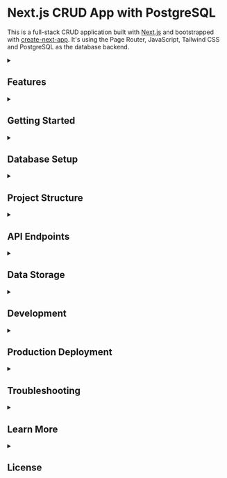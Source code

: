 # Next.js CRUD App with PostgreSQL
This is a full-stack CRUD application built with [Next.js](https://nextjs.org) and bootstrapped with [create-next-app](https://nextjs.org/docs/pages/api-reference/create-next-app). It's using the Page Router, JavaScript, Tailwind CSS and PostgreSQL as the database backend.

<details class="group transition-colors duration-300 group-open:border-l-4 group-open:border-blue-500">
  <summary class="cursor-pointer font-semibold text-lg">
    <h2>Features</h2>
  </summary>
  <ul>
    <li>✅ Create, Read, Update, Delete (CRUD) operations for users</li>
    <li>✅ Responsive design with Tailwind CSS</li>
    <li>✅ Form validation and error handling</li>
    <li>✅ PostgreSQL database with proper schema</li>
    <li>✅ API routes for backend functionality</li>
    <li>✅ Database connection pooling</li>
    <li>✅ Environment-based configuration</li>
  </ul>
</details>
<details class="group transition-colors duration-300 group-open:border-l-4 group-open:border-blue-500">
  <summary class="cursor-pointer font-semibold text-lg">
   <h2>Getting Started</h2>
  </summary>
  <details class="group transition-colors duration-300 group-open:border-l-4 group-open:border-blue-500">
    <summary class="cursor-pointer font-semibold text-lg">
      <h3>Prerequisites</h3>
    </summary>
    <ul>
      <li>Node.js (version 14 or higher)</li>
      <li>npm or yarn</li>
      <li>PostgreSQL (version 12 or higher)</li>
    </ul>
  </details>
  <details class="group transition-colors duration-300 group-open:border-l-4 group-open:border-blue-500">
    <summary class="cursor-pointer font-semibold text-lg">
      <h3>Installation</h3>
    </summary>
    <ol>
      <li>Clone or create the project directory</li>
      <li>Install dependencies:
        <pre><code>npm install</code></pre>
      </li>
      <li>Set up PostgreSQL database:
        <ul>
          <li>Create a new PostgreSQL database</li>
          <li>Run the seed script: <code>node scripts/seed.js</code></li>
        </ul>
      </li>
      <li>Configure environment variables:
        <pre><code># Database Configuration
PGHOST=localhost
PGUSER=user_in_pgadmin
PGPASSWORD=password_of_pgadmin
PGDATABASE=nextcrud
PGPORT=5432
NEXTAUTH_SECRET=your_secret_key
# Optional: Connection pool settings
DB_POOL_MIN=2
DB_POOL_MAX=10</code></pre>
      </li>
      <li>Run the development server:
        <pre><code>npm run dev</code></pre>
      </li>
      <li>
         Open <a href="http://localhost:3000">http://localhost:3000</a> in your browser
         You can start editing the page by modifying <code>pages/index.js</code>. The page auto-updates as you edit the file.
      </li>
    </ol>
  </details>
</details>
<details class="group transition-colors duration-300 group-open:border-l-4 group-open:border-blue-500">
  <summary class="cursor-pointer font-semibold text-lg">
   <h2>Database Setup</h2>
  </summary>
  <p>Tables are created and seeded using <code>scripts/seed.js</code>.</p>
  <pre><code>-- Optional: Create an index on email for better performance
CREATE INDEX idx_users_email ON users(email);
</code></pre>
</details>
<details class="group transition-colors duration-300 group-open:border-l-4 group-open:border-blue-500">
   <summary class="cursor-pointer font-semibold text-lg">
      <h2>Project Structure</h2>
   </summary>
   <details class="group transition-colors duration-300 group-open:border-l-4 group-open:border-blue-500">
      <summary><strong>📁 components/</strong></summary>
      <ul>
         <li>ConfirmModal.js – Reusable confirmation dialog</li>
         <li>icons.js – Centralized icon exports</li>
         <li>Layout.js – Main app layout with header/sidebar</li>
         <li>ProfileMenu.js – Dropdown menu for user profile</li>
         <li>Sidebar.js – Sidebar navigation component</li>
         <li>SignupForm.js – Signup form component</li>
         <li>TaskActionSelect.js – Dropdown for task actions</li>
         <li>TaskList.js – Task listing UI</li>
         <li>
            <details class="group transition-colors duration-300 group-open:border-l-4 group-open:border-blue-500">
               <summary><strong>📁 TasksForm/</strong></summary>
               <ul>
                  <li>CreateForm.js – Form for creating a new task</li>
                  <li>index.js – Exports task form components</li>
               </ul>
            </details>
         </li>
         <li>TasksLayout.js – Layout for task-related pages</li>
         <li>Toast.js – Notification/toast component</li>
         <li>UserActionSelect.js – Dropdown for user actions</li>
         <li>UserForm.js – Form for adding/editing users</li>
         <li>UserList.js – User listing UI</li>
         <li>UsersLayout.js – Layout for user-related pages</li>
      </ul>
   </details>
   <details class="group transition-colors duration-300 group-open:border-l-4 group-open:border-blue-500">
      <summary><strong>📁 contexts/</strong></summary>
      <ul>
         <li>TasksContext.js – Context provider for tasks state</li>
         <li>UsersContext.js – Context provider for users state</li>
      </ul>
   </details>
   <details class="group transition-colors duration-300 group-open:border-l-4 group-open:border-blue-500">
      <summary><strong>📁 hooks/</strong></summary>
      <ul>
         <li>useTasksForm.js – Custom hook for task form logic</li>
      </ul>
   </details>
   <details class="group transition-colors duration-300 group-open:border-l-4 group-open:border-blue-500">
      <summary><strong>📁 lib/</strong></summary>
      <ul>
         <li>authOptions.js – NextAuth configuration</li>
         <li>dataService.js – Data access layer with PostgreSQL</li>
         <li>db.js – Database connection setup</li>
         <li>utils.js – Utility/helper functions</li>
      </ul>
   </details>
   <details class="group transition-colors duration-300 group-open:border-l-4 group-open:border-blue-500">
      <summary><strong>📁 pages/</strong></summary>
      <ul>
         <li>
            <details class="group transition-colors duration-300 group-open:border-l-4 group-open:border-blue-500">
               <summary><strong>📁 api/</strong></summary>
               <ul>
                  <li>
                     <details class="group transition-colors duration-300 group-open:border-l-4 group-open:border-blue-500">
                        <summary><strong>📁 auth/</strong></summary>
                        <ul>
                           <li>[...nextauth].js – NextAuth API route</li>
                           <li>signup.js – Signup API route</li>
                        </ul>
                     </details>
                  </li>
                  <li>
                     <details class="group transition-colors duration-300 group-open:border-l-4 group-open:border-blue-500">
                        <summary><strong>📁 tasks/</strong></summary>
                        <ul>
                           <li>[id].js – Single task API route</li>
                           <li>[id]/users.js – Manage users for a task</li>
                           <li>tasks.js – Tasks collection API</li>
                        </ul>
                     </details>
                  </li>
                  <li>
                     <details class="group transition-colors duration-300 group-open:border-l-4 group-open:border-blue-500">
                        <summary><strong>📁 users/</strong></summary>
                        <ul>
                           <li>[id].js – Single user API route</li>
                           <li>users.js – Users collection API</li>
                        </ul>
                     </details>
                  </li>
               </ul>
            </details>
         </li>
         <li>
            <details class="group transition-colors duration-300 group-open:border-l-4 group-open:border-blue-500">
               <summary><strong>📁 auth/</strong></summary>
               <ul>
                  <li>index.js – Auth landing page</li>
                  <li>login.js – Login page</li>
                  <li>signup.js – Signup page</li>
               </ul>
            </details>
         </li>
         <li>
            <details class="group transition-colors duration-300 group-open:border-l-4 group-open:border-blue-500">
               <summary><strong>📁 tasks/</strong></summary>
               <ul>
                  <li>
                     <details class="group transition-colors duration-300 group-open:border-l-4 group-open:border-blue-500">
                        <summary><strong>📁 [id]/</strong></summary>
                        <ul>
                           <li>edit.js – Edit task page</li>
                           <li>users.js – Assign users to task</li>
                        </ul>
                     </details>
                  </li>
                  <li>index.js – Tasks list page</li>
                  <li>new.js – Create task page</li>
               </ul>
            </details>
         </li>
         <li>
            <details class="group transition-colors duration-300 group-open:border-l-4 group-open:border-blue-500">
               <summary><strong>📁 users/</strong></summary>
               <ul>
                  <li>
                     <details class="group transition-colors duration-300 group-open:border-l-4 group-open:border-blue-500">
                        <summary><strong>📁 [id]/</strong></summary>
                        <ul>
                           <li>edit.js – Edit user page</li>
                           <li>tasks.js – View user's tasks</li>
                        </ul>
                     </details>
                  </li>
                  <li>index.js – Users list page</li>
               </ul>
            </details>
         </li>
         <li>
            <details class="group transition-colors duration-300 group-open:border-l-4 group-open:border-blue-500">
               <summary><strong>📁 profile/</strong></summary>
               <ul>
                  <li>index.js – User profile page</li>
               </ul>
            </details>
         </li>
         <li>_app.js – Custom App component</li>
         <li>_document.js – Custom Document</li>
         <li>index.js – Home page</li>
      </ul>
   </details>
   <details class="group transition-colors duration-300 group-open:border-l-4 group-open:border-blue-500">
      <summary><strong>📁 public/</strong> – Static assets</summary>
   </details>
   <details class="group transition-colors duration-300 group-open:border-l-4 group-open:border-blue-500">
      <summary><strong>📁 scripts/</strong></summary>
      <ul>
         <li>seed.js – DB seeding script</li>
      </ul>
   </details>
   <details class="group transition-colors duration-300 group-open:border-l-4 group-open:border-blue-500">
      <summary><strong>📁 styles/</strong></summary>
      <ul>
         <li>globals.css – Global Tailwind styles</li>
      </ul>
   </details>
   <ul>
      <li>eslint.config.mjs – ESLint configuration</li>
      <li>jsconfig.json – Path aliases</li>
      <li>next.config.mjs – Next.js configuration</li>
      <li>package.json</li>
      <li>postcss.config.js – PostCSS config for Tailwind</li>
      <li>tailwind.config.js – Tailwind configuration</li>
      <li>README.md</li>
   </ul>
</details>
<details class="group transition-colors duration-300 group-open:border-l-4 group-open:border-blue-500">
  <summary class="cursor-pointer font-semibold text-lg">
   <h2>API Endpoints</h2>
  </summary>
  <details class="group transition-colors duration-300 group-open:border-l-4 group-open:border-blue-500">
    <summary class="cursor-pointer font-semibold text-lg">
      <h3>Users Collection (/api/users)</h3>
    </summary>
    <ul>
      <li><b>GET</b>: Retrieve all users</li>
      <li><b>POST</b>: Create a new user</li>
    </ul>
  </details>
  <details class="group transition-colors duration-300 group-open:border-l-4 group-open:border-blue-500">
    <summary class="cursor-pointer font-semibold text-lg">
      <h3>Individual User (/api/users/[id])</h3>
    </summary>
    <ul>
      <li><b>GET</b>: Retrieve a specific user</li>
      <li><b>PUT</b>: Update a specific user</li>
      <li><b>DELETE</b>: Delete a specific user</li>
    </ul>
  </details>
  <details class="group transition-colors duration-300 group-open:border-l-4 group-open:border-blue-500">
    <summary class="cursor-pointer font-semibold text-lg">
      <h3>Tasks Collection (/api/tasks)</h3>
    </summary>
    <ul>
      <li><b>GET</b>: Retrieve all tasks</li>
      <li><b>POST</b>: Create a new task</li>
    </ul>
  </details>
  <details class="group transition-colors duration-300 group-open:border-l-4 group-open:border-blue-500">
    <summary class="cursor-pointer font-semibold text-lg">
      <h3>Individual Task (/api/tasks/[id])</h3>
    </summary>
    <ul>
      <li><b>GET</b>: Retrieve a specific task</li>
      <li><b>PUT</b>: Update a specific task</li>
      <li><b>DELETE</b>: Delete a specific task</li>
    </ul>
  </details>
  <details class="group transition-colors duration-300 group-open:border-l-4 group-open:border-blue-500">
    <summary class="cursor-pointer font-semibold text-lg">
      <h3>Task Users (/api/tasks/[id]/users)</h3>
    </summary>
    <ul>
      <li><b>GET</b>: List users assigned to a task</li>
      <li><b>POST</b>: Assign a user to a task</li>
      <li><b>DELETE</b>: Remove a user from a task</li>
    </ul>
  </details>
  <details class="group transition-colors duration-300 group-open:border-l-4 group-open:border-blue-500">
    <summary class="cursor-pointer font-semibold text-lg">
      <h3>Authentication (/api/auth)</h3>
    </summary>
    <ul>
      <li><b>POST</b> <code>/auth/signup</code>: Register new user</li>
      <li><code>[...nextauth].js</code>: NextAuth handler for login/session</li>
    </ul>
  </details>
</details>
<details class="group transition-colors duration-300 group-open:border-l-4 group-open:border-blue-500">
  <summary class="cursor-pointer font-semibold text-lg">
   <h2>Data Storage</h2>
  </summary>
  <ul>
    <li><b>Connection pooling</b> via pg.Pool (lib/db.js)</li>
    <li><b>Prepared statements</b> for security and performance</li>
    <li><b>Transaction support</b> for data integrity</li>
    <li><b>Automatic timestamps</b> for created_at and updated_at</li>
    <li><b>Email uniqueness</b> constraint</li>
  </ul>
</details>
<details class="group transition-colors duration-300 group-open:border-l-4 group-open:border-blue-500">
  <summary class="cursor-pointer font-semibold text-lg">
    <h2>Development</h2>
  </summary>
  <details class="group transition-colors duration-300 group-open:border-l-4 group-open:border-blue-500">
    <summary class="cursor-pointer font-semibold text-lg">
      <h3>Adding New Fields</h3>
    </summary>
    <ol>
      <li>Update schema (via migration or in <code>scripts/seed.js</code>)</li>
      <li>Update methods in <code>lib/dataService.js</code></li>
      <li>Update forms in <code>components/UserForm.js</code>, <code>components/TasksForm/</code></li>
      <li>Update API routes in <code>pages/api/...</code></li>
      <li>Update display components</li>
    </ol>
  </details>
  <details class="group transition-colors duration-300 group-open:border-l-4 group-open:border-blue-500">
    <summary class="cursor-pointer font-semibold text-lg">
      <h3>Database Migrations</h3>
    </summary>
    <ol>
      <li>Create migration files in <code>migrations/</code></li>
      <li>Use tools like <code>node-pg-migrate</code> or <code>knex.js</code></li>
      <li>Run migrations during deployment</li>
    </ol>
  </details>
  <details class="group transition-colors duration-300 group-open:border-l-4 group-open:border-blue-500">
    <summary class="cursor-pointer font-semibold text-lg">
      <h3>Performance Optimization</h3>
    </summary>
    <ul>
      <li>Use connection pooling</li>
      <li>Add indexes</li>
      <li>Implement caching</li>
      <li>Use pagination for large datasets</li>
    </ul>
  </details>
  <details class="group transition-colors duration-300 group-open:border-l-4 group-open:border-blue-500">
    <summary class="cursor-pointer font-semibold text-lg">
      <h3>Security Considerations</h3>
    </summary>
    <ul>
      <li>Use env vars for DB credentials</li>
      <li>Prepared statements to prevent SQL injection</li>
      <li>Input validation in API routes</li>
      <li>Email uniqueness enforced at DB level</li>
    </ul>
  </details>
</details>
<details class="group transition-colors duration-300 group-open:border-l-4 group-open:border-blue-500">
  <summary class="cursor-pointer font-semibold text-lg">
    <h2>Production Deployment</h2>
  </summary>
  <details class="group transition-colors duration-300 group-open:border-l-4 group-open:border-blue-500">
    <summary class="cursor-pointer font-semibold text-lg">
      <h3>Database Setup</h3>
    </summary>
    <ol>
      <li>Set up PostgreSQL (AWS RDS, Supabase, etc.)</li>
      <li>Run schema creation script</li>
      <li>Set required env vars:
        <pre><code>DATABASE_URL=postgresql://username:password@host:port/database_name
NEXTAUTH_SECRET=your_secret
NEXTAUTH_URL=https://your-domain.com
NODE_ENV=production</code></pre>
      </li>
    </ol>
  </details>
  <details class="group transition-colors duration-300 group-open:border-l-4 group-open:border-blue-500">
    <summary class="cursor-pointer font-semibold text-lg">
      <h3>Deployment Platforms</h3>
    </summary>
    <ul>
      <li>Vercel (recommended for Next.js)</li>
      <li>Netlify</li>
      <li>AWS</li>
      <li>Heroku</li>
      <li>Any Node.js hosting</li>
    </ul>
  </details>
</details>
<details class="group transition-colors duration-300 group-open:border-l-4 group-open:border-blue-500">
  <summary class="cursor-pointer font-semibold text-lg">
    <h2>Troubleshooting</h2>
  </summary>
  <details class="group transition-colors duration-300 group-open:border-l-4 group-open:border-blue-500">
    <summary class="cursor-pointer font-semibold text-lg">
      <h3>Common Issues</h3>
    </summary>
    <ul>
      <li>Database connection errors → check URL & PostgreSQL status</li>
      <li>Schema errors → verify schema created properly</li>
      <li>Env issues → ensure <code>.env.local</code> exists, restart dev server</li>
    </ul>
  </details>
  <details class="group transition-colors duration-300 group-open:border-l-4 group-open:border-blue-500">
    <summary class="cursor-pointer font-semibold text-lg">
      <h3>Development Tips</h3>
    </summary>
    <ul>
      <li>Check browser network tab</li>
      <li>Use PostgreSQL logs</li>
      <li>Try pgAdmin or GUI for DB</li>
    </ul>
  </details>
</details>
<details class="group transition-colors duration-300 group-open:border-l-4 group-open:border-blue-500">
  <summary class="cursor-pointer font-semibold text-lg">
    <h2>Learn More</h2>
  </summary>
  <ul>
    <li><a href="https://nextjs.org/docs">Next.js Documentation</a></li>
    <li><a href="https://nextjs.org/learn-pages-router">Learn Next.js</a></li>
    <li><a href="https://github.com/vercel/next.js">Next.js GitHub Repository</a></li>
  </ul>
</details>
<details class="group transition-colors duration-300 group-open:border-l-4 group-open:border-blue-500">
  <summary class="cursor-pointer font-semibold text-lg">
    <h2>License</h2>
  </summary>
  <p>This project is open source and available under the <a href="LICENSE">MIT License</a>.</p>
</details>